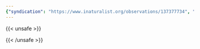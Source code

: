 ```yaml
---
{"syndication": "https://www.inaturalist.org/observations/137377734", "date": "2022-10-02T13:39:31-04:00", "taxon": {"name": "Persicaria longiseta", "common_name": "low smartweed"}, "quality_grade": "needs_id", "identifications_most_agree": false, "species_guess": "low smartweed", "identifications_most_disagree": false, "captive": false, "project_ids": [4034], "community_taxon_id": null, "geojson": {"type": "Point", "coordinates": [-75.2316797222, 43.0922352778]}, "owners_identification_from_vision": true, "identifications_count": 0, "obscured": false, "num_identification_agreements": 0, "num_identification_disagreements": 0, "place_guess": "Eagle St & Seymour Ave, Utica, NY 13501, USA", "photos": [{"id": 234619334, "license_code": "cc-by-nc", "original_dimensions": {"width": 1536, "height": 2048}, "url": "https://inaturalist-open-data.s3.amazonaws.com/photos/234619334/square.jpeg", "attribution": "(c) Brandon Rozek, all rights reserved", "flags": []}, {"id": 234619357, "license_code": "cc-by-nc", "original_dimensions": {"width": 1536, "height": 2048}, "url": "https://inaturalist-open-data.s3.amazonaws.com/photos/234619357/square.jpeg", "attribution": "(c) Brandon Rozek, all rights reserved", "flags": []}]}
---
```

{{< unsafe >}}

{{< /unsafe >}}
